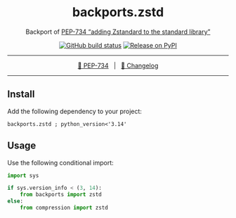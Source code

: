 <div align="center" size="15px">

# backports.zstd

Backport of [PEP-734 “adding Zstandard to the standard library”][PEP-734]

[![GitHub build status](https://img.shields.io/github/actions/workflow/status/rogdham/backports.zstd/build.yml?branch=master)](https://github.com/rogdham/backports.zstd/actions?query=branch:master)
[![Release on PyPI](https://img.shields.io/pypi/v/backports.zstd)](https://pypi.org/project/backports.zstd/)

---

[📖 PEP-734][PEP-734]&nbsp;&nbsp;&nbsp;|&nbsp;&nbsp;&nbsp;[📃 Changelog](./CHANGELOG.md)

[PEP-734]: https://peps.python.org/pep-0784/

</div>

---

## Install

Add the following dependency to your project:

```
backports.zstd ; python_version<'3.14'
```

## Usage

Use the following conditional import:

```python
import sys

if sys.version_info < (3, 14):
    from backports import zstd
else:
    from compression import zstd
```
